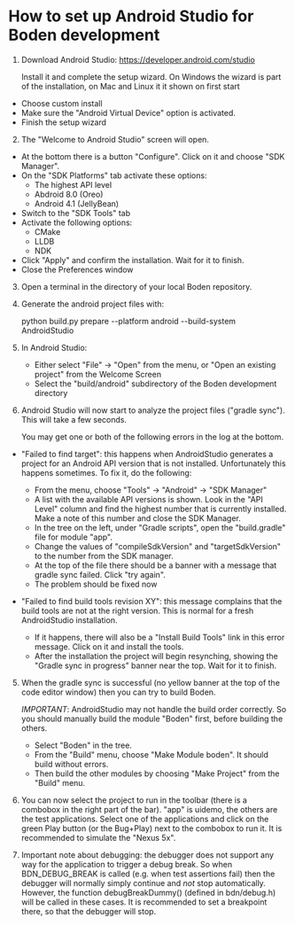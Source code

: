How to set up Android Studio for Boden development
==================================================


1. Download Android Studio: https://developer.android.com/studio

   Install it and complete the setup wizard. On Windows the wizard is part of the installation,
   on Mac and Linux it it shown on first start
  * Choose custom install
  * Make sure the "Android Virtual Device" option is activated.
  * Finish the setup wizard

2. The "Welcome to Android Studio" screen will open.
  * At the bottom there is a button "Configure". Click on it and choose "SDK Manager".
  * On the "SDK Platforms" tab activate these options:
    * The highest API level
    * Abdroid 8.0 (Oreo)
    * Android 4.1 (JellyBean)
  * Switch to the "SDK Tools" tab
  * Activate the following options:
    * CMake
    * LLDB
    * NDK
  * Click "Apply" and confirm the installation. Wait for it to finish.
  * Close the Preferences window

3. Open a terminal in the directory of your local Boden repository.

4. Generate the android project files with:

   python build.py prepare --platform android --build-system AndroidStudio

5. In Android Studio:

   * Either select "File" -> "Open" from the menu, or "Open an existing project" from the Welcome Screen
   * Select the "build/android" subdirectory of the Boden development directory

6. Android Studio will now start to analyze the project files ("gradle sync"). This will take a few seconds.

   You may get one or both of the following errors in the log at the bottom.

  * "Failed to find target": this happens when AndroidStudio generates a project for an Android
    API version that is not installed. Unfortunately this happens sometimes. To fix it, do the following:
    * From the menu, choose "Tools" -> "Android" -> "SDK Manager"
    * A list with the available API versions is shown. Look in the "API Level" column and find the highest
      number that is currently installed. Make a note of this number and close the SDK Manager.
    * In the tree on the left, under "Gradle scripts", open the "build.gradle" file for module "app".
    * Change the values of "compileSdkVersion" and "targetSdkVersion" to the number from the SDK manager.
    * At the top of the file there should be a banner with a message that gradle sync failed. Click "try again".
    * The problem should be fixed now

  * "Failed to find build tools revision XY": this message complains that the build tools are not at the right version.
    This is normal for a fresh AndroidStudio installation.
    * If it happens, there will also be a "Install Build Tools" link in this error message.
      Click on it and install the tools.  
    * After the installation the project will begin resynching, showing the "Gradle sync in progress" banner
      near the top. Wait for it to finish.


5. When the gradle sync is successful (no yellow banner at the top of the code editor window) then you can try to
   build Boden.

   *IMPORTANT*: AndroidStudio may not handle the build order correctly. So you should manually build the module "Boden" first,
   before building the others.

   * Select "Boden" in the tree.
   * From the "Build" menu, choose "Make Module boden". It should build without errors.
   * Then build the other modules by choosing "Make Project" from the "Build" menu.

6. You can now select the project to run in the toolbar (there is a combobox in the right part of the bar). "app" is uidemo, the others
   are the test applications. Select one of the applications and click on the green Play button (or the Bug+Play) next to the combobox to run it.
   It is recommended to simulate the "Nexus 5x".

7. Important note about debugging: the debugger does not support any way for the application to trigger a debug break.
   So when BDN_DEBUG_BREAK is called (e.g. when test assertions fail) then the debugger will normally simply continue and
   *not* stop automatically. However, the function debugBreakDummy() (defined in bdn/debug.h) will be called in these cases.
   It is recommended to set a breakpoint there, so that the debugger will stop.












